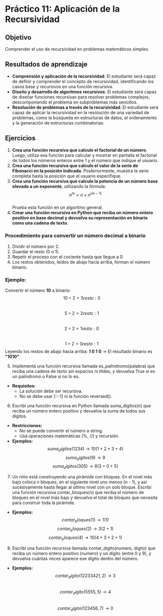 # Práctico 11: Aplicación de la Recursividad  

## Objetivo  
Comprender el uso de recursividad en problemas matemáticos simples.  

## Resultados de aprendizaje  
- **Comprensión y aplicación de la recursividad**: El estudiante será capaz de definir y comprender el concepto de recursividad, identificando los casos base y recursivos en una función recursiva.  
- **Diseño y desarrollo de algoritmos recursivos**: El estudiante será capaz de diseñar funciones recursivas para resolver problemas complejos, descomponiendo el problema en subproblemas más sencillos.  
- **Resolución de problemas a través de la recursividad**: El estudiante será capaz de aplicar la recursividad en la resolución de una variedad de problemas, como la búsqueda en estructuras de datos, el ordenamiento y la generación de estructuras combinatorias.  

## Ejercicios  
1. **Crea una función recursiva que calcule el factorial de un número**. Luego, utiliza esa función para calcular y mostrar en pantalla el factorial de todos los números enteros entre 1 y el número que indique el usuario.  
2. **Crea una función recursiva que calcule el valor de la serie de Fibonacci en la posición indicada**. Posteriormente, muestra la serie completa hasta la posición que el usuario especifique.  
3. **Crea una función recursiva que calcule la potencia de un número base elevado a un exponente**, utilizando la fórmula:  
   $$n^m = n \times n^{(m-1)}$$  
   Prueba esta función en un algoritmo general.  
4. **Crear una función recursiva en Python que reciba un número entero positivo en base decimal y devuelva su representación en binario como una cadena de texto**.  

### Procedimiento para convertir un número decimal a binario  
1. Dividir el número por 2.  
2. Guardar el resto (0 o 1).  
3. Repetir el proceso con el cociente hasta que llegue a 0.  
4. Los restos obtenidos, leídos de abajo hacia arriba, forman el número binario.

### Ejemplo:
Convertir el número **10** a binario:
    $$10 ÷ 2 = 5     resto: 0$$  
    $$5 ÷ 2 = 2     resto: 1$$   
    $$2 ÷ 2 = 1     resto: 0$$   
    $$1 ÷ 2 = 0     resto: 1$$ 
Leyendo los restos de abajo hacia arriba: **1 0 1 0** → El resultado binario es **"1010"**. 

5. Implementá una función recursiva llamada es_palindromo(palabra) que reciba una 
cadena de texto sin espacios ni tildes, y devuelva True si es un palíndromo o False si no 
lo es. 
- **Requisitos:**
    - La solución debe ser recursiva. 
    - No se debe usar [::-1] ni la función reversed().
6. Escribí una función recursiva en Python llamada suma_digitos(n) que reciba un 
número entero positivo y devuelva la suma de todos sus dígitos. 
- **Restricciones:**
    - No se puede convertir el número a string. 
    - Usá operaciones matemáticas (%, //) y recursión. 
- **Ejemplos:** 
    $$suma_digitos(1234)   → 10  (1 + 2 + 3 + 4)$$
    $$suma_digitos(9)      → 9$$ 
    $$suma_digitos(305)    → 8   (3 + 0 + 5)$$ 

7. Un niño está construyendo una pirámide con bloques. En el nivel más bajo coloca n 
bloques, en el siguiente nivel uno menos (n - 1), y así sucesivamente hasta llegar al 
último nivel con un solo bloque. Escribí una función recursiva contar_bloques(n) que reciba el número de bloques en el 
nivel más bajo y devuelva el total de bloques que necesita para construir toda la 
pirámide.
-   **Ejemplos:**
    $$contar_bloques(1)   → 1         (1)$$ 
    $$contar_bloques(2)   → 3         (2 + 1)$$ 
    $$contar_bloques(4)   → 10        (4 + 3 + 2 + 1)$$

8. Escribí una función recursiva llamada contar_digito(numero, digito) que reciba un 
número entero positivo (numero) y un dígito (entre 0 y 9), y devuelva cuántas veces 
aparece ese dígito dentro del número. 
-   **Ejemplos:**
    $$contar_digito(12233421, 2)   → 3$$   
    $$contar_digito(5555, 5)       → 4$$   
    $$contar_digito(123456, 7)     → 0$$